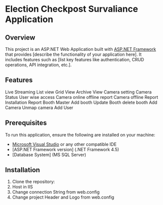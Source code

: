 # Election Checkpost Survaliance Application

## Overview
This project is an ASP.NET Web Application built with [ASP.NET Framework](https://dotnet.microsoft.com/en-us/apps/aspnet) that provides [describe the functionality of your application here]. It includes features such as [list key features like authentication, CRUD operations, API integration, etc.].

## Features

Live Streaming
List view 
Grid View
Archive View
Camera setting
Camera Status
User wise access 
Camera online offline report
Camera offline Report
Installation Report
Booth Master
Add booth
Update Booth
delete booth
Add Camera
Unmap camera 
Add User



## Prerequisites
To run this application, ensure the following are installed on your machine:

- [Microsoft Visual Studio](https://visualstudio.microsoft.com/) or any other compatible IDE
- [ASP.NET Framework version] (.NET Framework 4.5)
- [Database System] (MS SQL Server)

## Installation
1. Clone the repository:
2. Host in IIS
3. Change connection String from web.config
4. Change project Header and Logo from web.config

